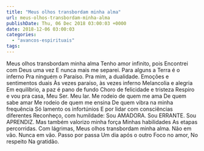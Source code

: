 ```yaml
---
title: "Meus olhos transbordam minha alma"
url: meus-olhos-transbordam-minha-alma
publishDate: Thu, 06 Dec 2018 03:00:03 +0000
date: 2018-12-06 03:00:03
categories: 
  - "avancos-espirituais"
tags: 
---
```

Meus olhos transbordam minha alma
Tenho amor infinito, pois
Encontrei com Deus uma vez
E nunca mais me separei.
Para alguns a Terra é o inferno
Pra ninguém o Paraíso.
Pra mim, a dualidade.
Emoções e sentimentos duais
Às vezes paraíso, às vezes inferno
Melancolia e alegria
Em equilíbrio, a paz é pano de fundo
Choro de felicidade e tristeza
Respiro e vou pra casa,
Meu Ser.
Meu lar.
Me rodeio de quem me ama
De quem sabe amar
Me rodeio de quem me ensina
De quem vibra na minha frequência
Só lamento os infortúnios
E por lidar com consciências diferentes
Reconheço, com humildade:
Sou AMADORA.
Sou ERRANTE.
Sou APRENDIZ.
Mas também valorizo minha força
Minhas habilidades
As etapas percorridas.
Com lágrimas,
Meus olhos transbordam minha alma.
Não em vão.
Nunca em vão.
Passo por passa
Um dia após o outro
Foco no amor,
No respeito
Na gratidão.

